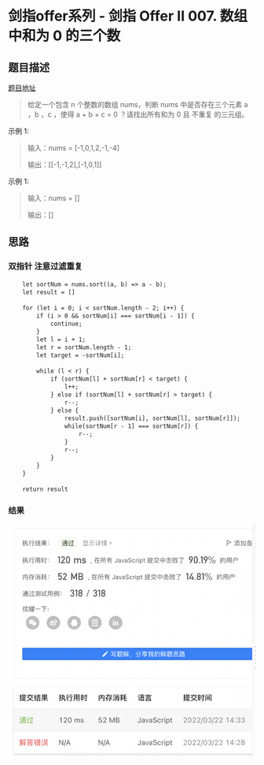 # 剑指offer系列 - 剑指 Offer II 007. 数组中和为 0 的三个数

## 题目描述
[题目地址](https://leetcode-cn.com/problems/1fGaJU/)
> 给定一个包含 n 个整数的数组 nums，判断 nums 中是否存在三个元素 a ，b ，c ，使得 a + b + c = 0 ？请找出所有和为 0 且 不重复 的三元组。

示例 1:

> 输入：nums = [-1,0,1,2,-1,-4]
> 
> 输出：[[-1,-1,2],[-1,0,1]]

示例 1:

> 输入：nums = []
> 
> 输出：[]
> 
## 思路

### 双指针 注意过滤重复

```
    let sortNum = nums.sort((a, b) => a - b);
    let result = []

    for (let i = 0; i < sortNum.length - 2; i++) {
        if (i > 0 && sortNum[i] === sortNum[i - 1]) {
            continue;
        }
        let l = i + 1;
        let r = sortNum.length - 1;
        let target = -sortNum[i];

        while (l < r) {
            if (sortNum[l] + sortNum[r] < target) {
                l++;
            } else if (sortNum[l] + sortNum[r] > target) {
                r--;
            } else {
                result.push([sortNum[i], sortNum[l], sortNum[r]]);
                while(sortNum[r - 1] === sortNum[r]) {
                    r--;
                }
                r--;
            }
        }
    }

    return result
```

### 结果
![运行结果](offer7.png)
